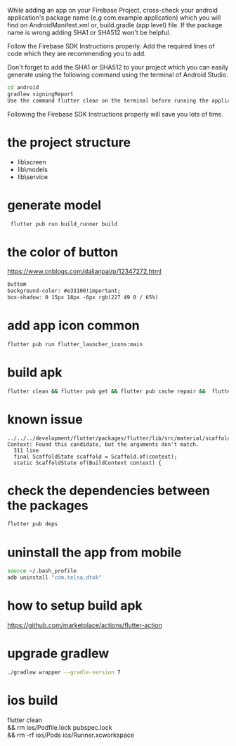 

While adding an app on your Firebase Project, cross-check your android application's package name (e.g com.example.application) which you will find on AndroidManifest.xml or, build.gradle (app level) file. If the package name is wrong adding SHA1 or SHA512 won't be helpful.

Follow the Firebase SDK Instructions properly. Add the required lines of code which they are recommending you to add.

Don't forget to add the SHA1 or SHA512 to your project which you can easily generate using the following command using the terminal of Android Studio.
```bash
cd android 
gradlew signingReport
Use the command flutter clean on the terminal before running the application.
```

Following the Firebase SDK Instructions properly will save you lots of time.

# the project structure
- lib\screen
- lib\models
- lib\service

# generate model
```bash
 flutter pub run build_runner build
```

# the color of button
https://www.cnblogs.com/dalianpai/p/12347272.html
```html
buttom
background-color: #e33100!important;
box-shadow: 0 15px 18px -6px rgb(227 49 0 / 65%)
```


# add app icon  common
```bash
flutter pub run flutter_launcher_icons:main
```

# build apk
```bash
flutter clean && flutter pub get && flutter pub cache repair &&  flutter build apk --target-platform android-arm,android-arm64,android-x64 --split-per-abi --no-shrink
```


# known issue
```
../../../development/flutter/packages/flutter/lib/src/material/scaffold.dart:1963:24: Context: Found this candidate, but the arguments don't match.
  311 line
  final ScaffoldState scaffold = Scaffold.of(context);
  static ScaffoldState of(BuildContext context) {
```

# check the dependencies between the packages
```bash
flutter pub deps
```

# uninstall the app from mobile
```bash
source ~/.bash_profile
adb uninstall "com.telsa.dtok"
```

# how to setup build apk
https://github.com/marketplace/actions/flutter-action

# upgrade gradlew
```bash
./gradlew wrapper --gradle-version 7
```

# ios build
flutter clean \
        && rm ios/Podfile.lock pubspec.lock \
        && rm -rf ios/Pods ios/Runner.xcworkspace
